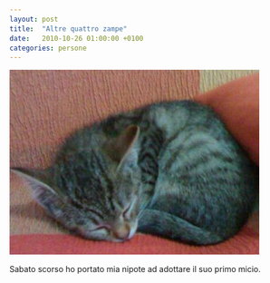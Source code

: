```yaml
---
layout: post
title:  "Altre quattro zampe"
date:   2010-10-26 01:00:00 +0100
categories: persone
---
```

![La gatta Biba](/uploads/2010/10/24102010.jpg "La gatta Biba")

Sabato scorso ho portato mia nipote ad adottare il suo primo micio.